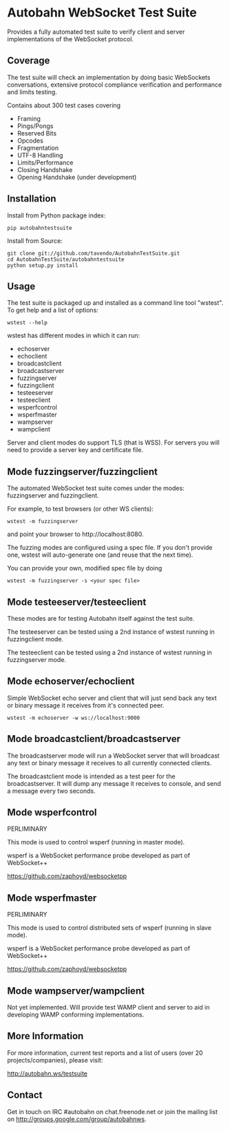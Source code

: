 Autobahn WebSocket Test Suite
=============================

Provides a fully automated test suite to verify client and server
implementations of the WebSocket protocol.

Coverage
--------

The test suite will check an implementation by doing basic WebSockets
conversations, extensive protocol compliance verification and performance
and limits testing.

Contains about 300 test cases covering

 * Framing
 * Pings/Pongs
 * Reserved Bits
 * Opcodes
 * Fragmentation
 * UTF-8 Handling
 * Limits/Performance
 * Closing Handshake
 * Opening Handshake (under development)


Installation
------------

Install from Python package index:

    pip autobahntestsuite

Install from Source:

    git clone git://github.com/tavendo/AutobahnTestSuite.git
    cd AutobahnTestSuite/autobahntestsuite
    python setup.py install


Usage
-----

The test suite is packaged up and installed as a command line tool "wstest".
To get help and a list of options:

    wstest --help

wstest has different modes in which it can run:

 * echoserver
 * echoclient
 * broadcastclient
 * broadcastserver
 * fuzzingserver
 * fuzzingclient
 * testeeserver
 * testeeclient
 * wsperfcontrol
 * wsperfmaster
 * wampserver
 * wampclient


Server and client modes do support TLS (that is WSS). For servers you will
need to provide a server key and certificate file.


Mode fuzzingserver/fuzzingclient
--------------------------------

The automated WebSocket test suite comes under the modes: fuzzingserver and
fuzzingclient.

For example, to test browsers (or other WS clients):

    wstest -m fuzzingserver

and point your browser to http://localhost:8080.

The fuzzing modes are configured using a spec file. If you don't provide
one, wstest will auto-generate one (and reuse that the next time).

You can provide your own, modified spec file by doing

    wstest -m fuzzingserver -s <your spec file>


Mode testeeserver/testeeclient
------------------------------

These modes are for testing Autobahn itself against the test suite.

The testeeserver can be tested using a 2nd instance of wstest running
in fuzzingclient mode.

The testeeclient can be tested using a 2nd instance of wstest running
in fuzzingserver mode.


Mode echoserver/echoclient
--------------------------

Simple WebSocket echo server and client that will just send back any
text or binary message it receives from it's connected peer.


    wstest -m echoserver -w ws://localhost:9000


Mode broadcastclient/broadcastserver
------------------------------------

The broadcastserver mode will run a WebSocket server that will broadcast
any text or binary message it receives to all currently connected clients.

The broadcastclient mode is intended as a test peer for the broadcastserver.
It will dump any message it receives to console, and send a message every
two seconds.


Mode wsperfcontrol
------------------

PERLIMINARY

This mode is used to control wsperf (running in master mode).

wsperf is a WebSocket performance probe developed as part of WebSocket++

  https://github.com/zaphoyd/websocketpp


Mode wsperfmaster
------------------

PERLIMINARY

This mode is used to control distributed sets of wsperf (running in slave mode).

wsperf is a WebSocket performance probe developed as part of WebSocket++

  https://github.com/zaphoyd/websocketpp


Mode wampserver/wampclient
--------------------------

Not yet implemented. Will provide test WAMP client and server to aid in
developing WAMP conforming implementations.


More Information
----------------

For more information, current test reports and a list of
users (over 20 projects/companies), please visit:

   http://autobahn.ws/testsuite


Contact
-------

Get in touch on IRC #autobahn on chat.freenode.net or join the mailing
list on http://groups.google.com/group/autobahnws.
